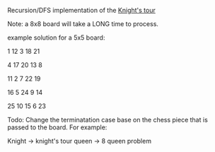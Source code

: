 Recursion/DFS implementation of the [Knight's tour](https://en.wikipedia.org/wiki/Knight's_tour)

Note: a 8x8 board will take a LONG time to process.

example solution for a 5x5 board:

  1 12  3 18 21

  4 17 20 13  8

 11  2  7 22 19

 16  5 24  9 14

 25 10 15  6 23

 Todo:
 Change the terminatation case base on the chess piece that is passed to the board. For example:

 Knight -> knight's tour
 queen -> 8 queen problem
